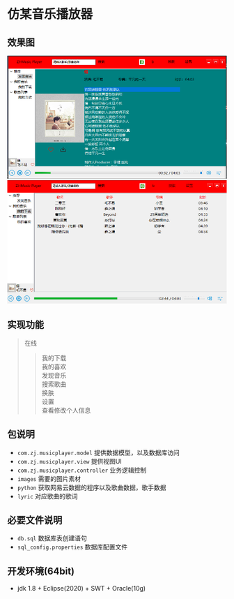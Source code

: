 # 仿某音乐播放器
## 效果图
![播放效果图](https://github.com/MrZheng99/MusicPlayer/blob/master/src/images/rs_play.png)
![歌曲列表](https://github.com/MrZheng99/MusicPlayer/blob/master/src/images/rs_list.png)
	
## 实现功能
  > 在线
  >> 我的下载 <br>
     我的喜欢 <br>
     发现音乐 <br>
     搜索歌曲<br>
     换肤 <br>
     设置<br>
     查看修改个人信息<br>
 
      
## 包说明
   * `com.zj.musicplayer.model` 提供数据模型，以及数据库访问
   * `com.zj.musicplayer.view` 提供视图UI
   * `com.zj.musicplayer.controller` 业务逻辑控制
   * `images` 需要的图片素材
   * `python` 获取网易云数据的程序以及歌曲数据，歌手数据
   * `lyric` 对应歌曲的歌词

## 必要文件说明
   * `db.sql` 数据库表创建语句
   * `sql_config.properties` 数据库配置文件
   
## 开发环境(64bit)
   * jdk 1.8 + Eclipse(2020) + SWT + Oracle(10g)

